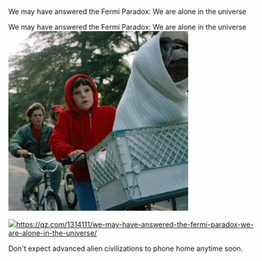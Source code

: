 We may have answered the Fermi Paradox: We are alone in the universe

We may have answered the Fermi Paradox: We are alone in the universe
![](../_resources/30c7a34e7dcb698799f2cafc1ed663d1.png)

![](../_resources/6b6ecce602ad79c73f97ee60bc80a2a6.png)https://qz.com/1314111/we-may-have-answered-the-fermi-paradox-we-are-alone-in-the-universe/

Don't expect advanced alien civilizations to phone home anytime soon.